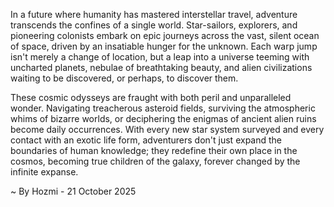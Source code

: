 
In a future where humanity has mastered interstellar travel, adventure transcends the confines of a single world. Star-sailors, explorers, and pioneering colonists embark on epic journeys across the vast, silent ocean of space, driven by an insatiable hunger for the unknown. Each warp jump isn't merely a change of location, but a leap into a universe teeming with uncharted planets, nebulae of breathtaking beauty, and alien civilizations waiting to be discovered, or perhaps, to discover them.

These cosmic odysseys are fraught with both peril and unparalleled wonder. Navigating treacherous asteroid fields, surviving the atmospheric whims of bizarre worlds, or deciphering the enigmas of ancient alien ruins become daily occurrences. With every new star system surveyed and every contact with an exotic life form, adventurers don't just expand the boundaries of human knowledge; they redefine their own place in the cosmos, becoming true children of the galaxy, forever changed by the infinite expanse.

~ By Hozmi - 21 October 2025

